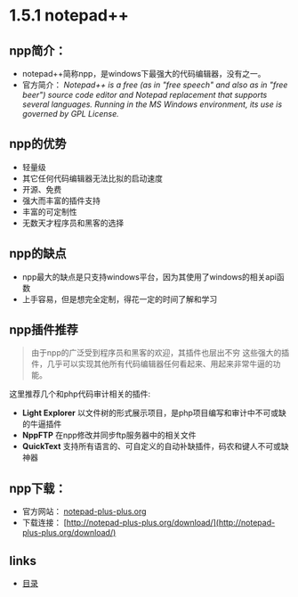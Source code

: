 # 1.5.1 notepad++

## npp简介：
- notepad++简称npp，是windows下最强大的代码编辑器，没有之一。  
- 官方简介：
*Notepad++ is a free (as in "free speech" and also as in "free beer") source code editor and Notepad replacement that supports several languages. Running in the MS Windows environment, its use is governed by GPL License.*

## npp的优势
- 轻量级
- 其它任何代码编辑器无法比拟的启动速度
- 开源、免费
- 强大而丰富的插件支持
- 丰富的可定制性
- 无数天才程序员和黑客的选择

## npp的缺点
- npp最大的缺点是只支持windows平台，因为其使用了windows的相关api函数
- 上手容易，但是想完全定制，得花一定的时间了解和学习

## npp插件推荐
>由于npp的广泛受到程序员和黑客的欢迎，其插件也层出不穷
>这些强大的插件，几乎可以实现其他所有代码编辑器任何看起来、用起来非常牛逼的功能。

这里推荐几个和php代码审计相关的插件:
- **Light Explorer**  以文件树的形式展示项目，是php项目编写和审计中不可或缺的牛逼插件
- **NppFTP**  在npp修改并同步ftp服务器中的相关文件
- **QuickText** 支持所有语言的、可自定义的自动补缺插件，码农和键人不可或缺神器

## npp下载：
- 官方网站： [notepad-plus-plus.org](http://notepad-plus-plus.org/)
- 下载连接： [http://notepad-plus-plus.org/download/](http://notepad-plus-plus.org/download/)

## links
- [目录](preface.md)
